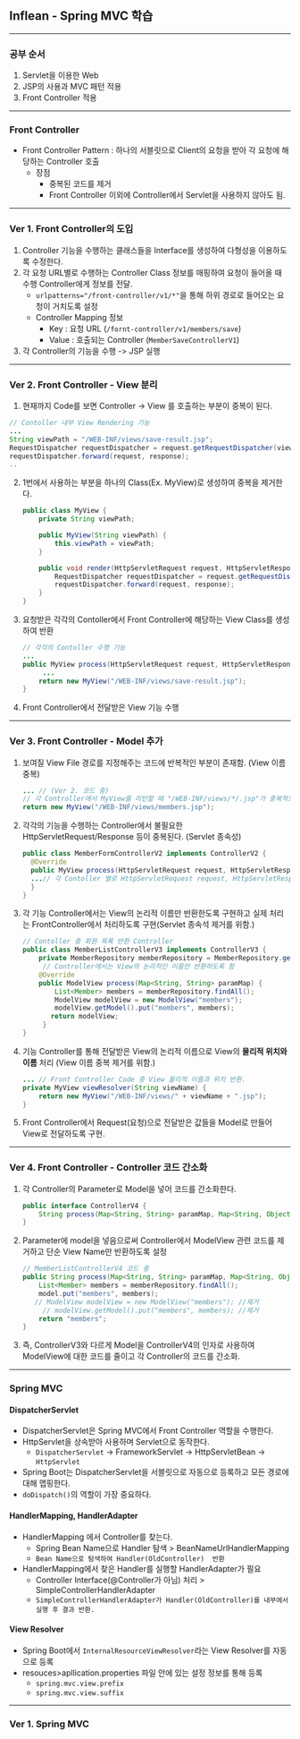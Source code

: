 ## Inflean - Spring MVC  학습

---

### 공부 순서

1. Servlet을 이용한 Web 
2. JSP의 사용과 MVC 패턴 적용
3. Front Controller 적용

---

### Front Controller

- Front Controller Pattern : 하나의 서블릿으로 Client의 요청을 받아 각 요청에  해당하는 Controller 호출
  - 장점
    - 중복된 코드를 제거
    - Front Controller 이외에 Controller에서 Servlet을 사용하지 않아도 됨.

---

### Ver 1. Front Controller의 도입

1. Controller 기능을 수행하는 클래스들을 Interface를 생성하여 다형성을 이용하도록 수정한다.
2. 각 요청 URL별로 수행하는 Controller Class 정보를 매핑하여 요청이 들어올 때 수행 Controller에게 정보를 전달.
   - `urlpatterns="/front-controller/v1/*"`을 통해 하위 경로로 들어오는 요청이 거치도록 설정
   - Controller Mapping 정보 
     - Key : 요청 URL (`/fornt-controller/v1/members/save`)
     - Value : 호출되는 Controller (`MemberSaveControllerV1`)
3. 각 Controller의 기능을 수행 -> JSP 실행

---

### Ver 2. Front Controller - View 분리

1.  현재까지 Code를 보면 Controller  ->  View 를 호출하는 부분이 중복이 된다.

   ```java
   // Contoller 내부 View Rendering 기능
   ...
   String viewPath = "/WEB-INF/views/save-result.jsp";
   RequestDispatcher requestDispatcher = request.getRequestDispatcher(viewPath);
   requestDispatcher.forward(request, response);
   ..
   ```

2. 1번에서 사용하는 부분을 하나의 Class(Ex. MyView)로 생성하여 중복을 제거한다.

   ```java
   public class MyView {
       private String viewPath;
   
       public MyView(String viewPath) {
           this.viewPath = viewPath;
       }
   
       public void render(HttpServletRequest request, HttpServletResponse response) throws ServletException, IOException {
           RequestDispatcher requestDispatcher = request.getRequestDispatcher(viewPath);
           requestDispatcher.forward(request, response);
       }
   }
   ```

3. 요청받은 각각의 Contoller에서 Front Controller에 해당하는 View Class를 생성하여 반환

   ```java
   // 각각의 Contoller 수행 기능 
   ...
   public MyView process(HttpServletRequest request, HttpServletResponse response) throws ServletException, IOException {
   		...
       return new MyView("/WEB-INF/views/save-result.jsp");
   }
   ```

4. Front Controller에서 전달받은 View 기능  수행

---

### Ver 3. Front Controller - Model 추가 

1. 보여질 View File 경로를 지정해주는 코드에 반복적인 부분이 존재함. (View 이름 중복)

   ```java
   ... // (Ver 2. 코드 중)
   // 각 Controller에서 MyView를 리턴할 때 "/WEB-INF/views/*/.jsp"가 중복적으로 사용된다.
   return new MyView("/WEB-INF/views/members.jsp");
   ```

2. 각각의 기능을 수행하는 Controller에서 불필요한 HttpServletRequest/Response 등이 중복된다. (Servlet 종속성)

   ```java
   public class MemberFormControllerV2 implements ControllerV2 {
     @Override
     public MyView process(HttpServletRequest request, HttpServletResponse response) throws ServletException, IOException {
     ...// 각 Contoller 별로 HttpServletRequest request, HttpServletResponse response 코드 포함
     }
   }
   ```

3. 각 기능 Controller에서는 View의 논리적 이름만 반환한도록 구현하고 실제 처리는 FrontController에서 처리하도록 구현(Servlet 종속석 제거를 위함.)

   ```java
   // Contoller 중 회원 목록 반환 Controller
   public class MemberListControllerV3 implements ControllerV3 {
       private MemberRepository memberRepository = MemberRepository.getInstance();
   		// Controller에서는 View의 논리적인 이름만 반환하도록 함
       @Override
       public ModelView process(Map<String, String> paramMap) {
           List<Member> members = memberRepository.findAll();
           ModelView modelView = new ModelView("members");
           modelView.getModel().put("members", members);
   	      return modelView;
      	}
   }
   ```

4. 기능 Controller를 통해 전달받은 View의 논리적 이름으로 View의 **물리적 위치와 이름** 처리 (View 이름 중복 제거를 위함.)

   ```java
   ... // Front Controller Code 중 View 물리적 이름과 위치 반환.
   private MyView viewResolver(String viewName) {
       return new MyView("/WEB-INF/views/" + viewName + ".jsp");
   }
   ```

5. Front Controller에서 Request(요청)으로 전달받은 값들을 Model로 만들어 View로 전달하도록 구현.

---

### Ver 4. Front Controller -  Controller 코드 간소화

1. 각 Controller의 Parameter로 Model을 넣어 코드를 간소화한다.

   ```java
   public interface ControllerV4 {
       String process(Map<String, String> paramMap, Map<String, Object> model);
   }
   ```

2. Parameter에 model을 넣음으로써 Controller에서 ModelView 관련 코드를 제거하고 단순 View Name만 반환하도록 설정

   ```java
   // MemberListControllerV4 코드 중 
   public String process(Map<String, String> paramMap, Map<String, Object> model) {
       List<Member> members = memberRepository.findAll();
       model.put("members", members);
   	  // ModelView modelView = new ModelView("members"); //제거
   		// modelView.getModel().put("members", members); //제거
       return "members";
   }
   ```

3. 즉, ControllerV3와 다르게 Model을 ControllerV4의 인자로 사용하여 ModelView에 대한 코드를 줄이고 각 Controller의 코드를 간소화.

---

### Spring MVC

#### DispatcherServlet

- DispatcherServlet은 Spring MVC에서 Front Controller 역할을 수행한다.
- HttpServlet을 상속받아 사용하며 Servlet으로 동작한다.
  - `DispatcherServlet` -> FrameworkServlet -> HttpServletBean -> `HttpServlet`
- Spring Boot는 DispatcherServlet을 서블릿으로 자동으로 등록하고 모든 경로에 대해 맵핑한다.
- `doDispatch()`의 역할이 가장 중요하다.

#### HandlerMapping, HandlerAdapter

- HandlerMapping 에서 Controller를 찾는다. 
  - Spring Bean Name으로 Handler 탐색 > BeanNameUrlHandlerMapping
  - `Bean Name으로 탐색하여 Handler(OldController)  반환`
- HandlerMapping에서 찾은 Handler를 실행할 HandlerAdapter가 필요
  - Controller Interface(@Controller가 아님) 처리 > SimpleControllerHandlerAdapter
  - `SimpleControllerHandlerAdapter가 Handler(OldController)를 내부에서 실행 후 결과 반환.`

#### View Resolver

- Spring Boot에서 `InternalResourceViewResolver`라는 View Resolver를 자동으로 등록
- resouces>apllication.properties 파일  안에 있는 설정 정보를 통해  등록
  - `spring.mvc.view.prefix`
  - `spring.mvc.view.suffix`

---

### Ver 1. Spring MVC 

